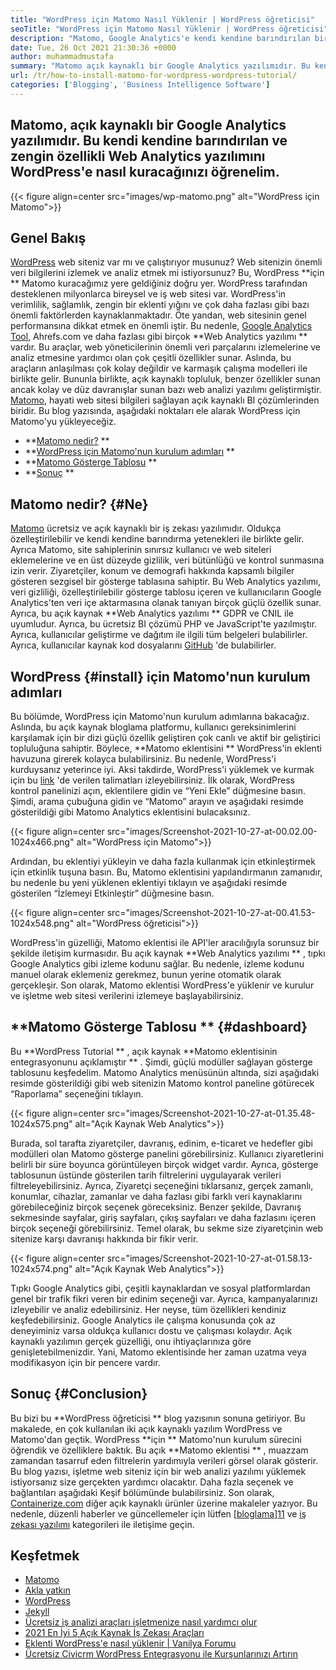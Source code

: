 ```yaml
---
title: "WordPress için Matomo Nasıl Yüklenir | WordPress öğreticisi" 
seoTitle: "WordPress için Matomo Nasıl Yüklenir | WordPress öğreticisi" 
description: "Matomo, Google Analytics'e kendi kendine barındırılan bir açık kaynaklı alternatiftir. Bu zengin özellikli Web Analytics yazılımını WordPress'e nasıl kuracağınızı öğrenelim." 
date: Tue, 26 Oct 2021 21:30:36 +0000
author: muhammadmustafa
summary: "Matomo açık kaynaklı bir Google Analytics yazılımıdır. Bu kendi kendine barındırılan ve zengin özellikli Web Analytics yazılımını WordPress'e nasıl kuracağınızı öğrenelim." 
url: /tr/how-to-install-matomo-for-wordpress-wordpress-tutorial/
categories: ['Blogging', 'Business Intelligence Software']
---
```


## Matomo, açık kaynaklı bir Google Analytics yazılımıdır. Bu kendi kendine barındırılan ve zengin özellikli Web Analytics yazılımını WordPress'e nasıl kuracağınızı öğrenelim.

{{< figure align=center src="images/wp-matomo.png" alt="WordPress için Matomo">}}


## Genel Bakış
[WordPress][1] web siteniz var mı ve çalıştırıyor musunuz? Web sitenizin önemli veri bilgilerini izlemek ve analiz etmek mi istiyorsunuz? Bu, WordPress  **için **  Matomo kuracağımız yere geldiğiniz doğru yer. WordPress tarafından desteklenen milyonlarca bireysel ve iş web sitesi var. WordPress'in verimlilik, sağlamlık, zengin bir eklenti yığını ve çok daha fazlası gibi bazı önemli faktörlerden kaynaklanmaktadır. Öte yandan, web sitesinin genel performansına dikkat etmek en önemli iştir. Bu nedenle, [Google Analytics Tool][2], Ahrefs.com ve daha fazlası gibi birçok  **Web Analytics yazılımı **  vardır. Bu araçlar, web yöneticilerinin önemli veri parçalarını izlemelerine ve analiz etmesine yardımcı olan çok çeşitli özellikler sunar. Aslında, bu araçların anlaşılması çok kolay değildir ve karmaşık çalışma modelleri ile birlikte gelir.
Bununla birlikte, açık kaynaklı topluluk, benzer özellikler sunan ancak kolay ve düz davranışlar sunan bazı web analizi yazılımı geliştirmiştir. [Matomo][3], hayati web sitesi bilgileri sağlayan açık kaynaklı BI çözümlerinden biridir. Bu blog yazısında, aşağıdaki noktaları ele alarak WordPress için Matomo'yu yükleyeceğiz.
  * **[Matomo nedir?][4] ** 
  * **[WordPress için Matomo'nun kurulum adımları][5] ** 
  * **[Matomo Gösterge Tablosu][6] ** 
  * **[Sonuç][7] ** 

## Matomo nedir?   {#Ne}
[Matomo][3] ücretsiz ve açık kaynaklı bir iş zekası yazılımıdır. Oldukça özelleştirilebilir ve kendi kendine barındırma yetenekleri ile birlikte gelir. Ayrıca Matomo, site sahiplerinin sınırsız kullanıcı ve web siteleri eklemelerine ve en üst düzeyde gizlilik, veri bütünlüğü ve kontrol sunmasına izin verir. Ziyaretçiler, konum ve demografi hakkında kapsamlı bilgiler gösteren sezgisel bir gösterge tablasına sahiptir. Bu Web Analytics yazılımı, veri gizliliği, özelleştirilebilir gösterge tablosu içeren ve kullanıcıların Google Analytics'ten veri içe aktarmasına olanak tanıyan birçok güçlü özellik sunar. Ayrıca, bu açık kaynak  **Web Analytics yazılımı **  GDPR ve CNIL ile uyumludur. Ayrıca, bu ücretsiz BI çözümü PHP ve JavaScript'te yazılmıştır. Ayrıca, kullanıcılar geliştirme ve dağıtım ile ilgili tüm belgeleri bulabilirler. Ayrıca, kullanıcılar kaynak kod dosyalarını [GitHub][8] 'de bulabilirler.

## WordPress   {#install} için Matomo'nun kurulum adımları
Bu bölümde, WordPress için Matomo'nun kurulum adımlarına bakacağız. Aslında, bu açık kaynak bloglama platformu, kullanıcı gereksinimlerini karşılamak için bir dizi güçlü özellik geliştiren çok canlı ve aktif bir geliştirici topluluğuna sahiptir. Böylece,  **Matomo eklentisini **  WordPress'in eklenti havuzuna girerek kolayca bulabilirsiniz. Bu nedenle, WordPress'i kurduysanız yeterince iyi. Aksi takdirde, WordPress'i yüklemek ve kurmak için bu [link][1] 'de verilen talimatları izleyebilirsiniz. İlk olarak, WordPress kontrol panelinizi açın, eklentilere gidin ve “Yeni Ekle” düğmesine basın.
Şimdi, arama çubuğuna gidin ve “Matomo” arayın ve aşağıdaki resimde gösterildiği gibi Matomo Analytics eklentisini bulacaksınız.

{{< figure align=center src="images/Screenshot-2021-10-27-at-00.02.00-1024x466.png" alt="WordPress için Matomo">}}

Ardından, bu eklentiyi yükleyin ve daha fazla kullanmak için etkinleştirmek için etkinlik tuşuna basın. Bu, Matomo eklentisini yapılandırmanın zamanıdır, bu nedenle bu yeni yüklenen eklentiyi tıklayın ve aşağıdaki resimde gösterilen “İzlemeyi Etkinleştir” düğmesine basın.

{{< figure align=center src="images/Screenshot-2021-10-27-at-00.41.53-1024x548.png" alt="WordPress öğreticisi">}}

WordPress'in güzelliği, Matomo eklentisi ile API'ler aracılığıyla sorunsuz bir şekilde iletişim kurmasıdır. Bu açık kaynak  **Web Analytics yazılımı ** , tıpkı Google Analytics gibi izleme kodunu sağlar. Bu nedenle, izleme kodunu manuel olarak eklemeniz gerekmez, bunun yerine otomatik olarak gerçekleşir. Son olarak, Matomo eklentisi WordPress'e yüklenir ve kurulur ve işletme web sitesi verilerini izlemeye başlayabilirsiniz.

##  **Matomo Gösterge Tablosu **    {#dashboard}
Bu  **WordPress Tutorial ** , açık kaynak  **Matomo eklentisinin entegrasyonunu açıklamıştır ** . Şimdi, güçlü modüller sağlayan gösterge tablosunu keşfedelim. Matomo Analytics menüsünün altında, sizi aşağıdaki resimde gösterildiği gibi web sitenizin Matomo kontrol paneline götürecek “Raporlama” seçeneğini tıklayın.

{{< figure align=center src="images/Screenshot-2021-10-27-at-01.35.48-1024x575.png" alt="Açık Kaynak Web Analytics">}}

Burada, sol tarafta ziyaretçiler, davranış, edinim, e-ticaret ve hedefler gibi modülleri olan Matomo gösterge panelini görebilirsiniz. Kullanıcı ziyaretlerini belirli bir süre boyunca görüntüleyen birçok widget vardır. Ayrıca, gösterge tablosunun üstünde gösterilen tarih filtrelerini uygulayarak verileri filtreleyebilirsiniz. Ayrıca, Ziyaretçi seçeneğini tıklarsanız, gerçek zamanlı, konumlar, cihazlar, zamanlar ve daha fazlası gibi farklı veri kaynaklarını görebileceğiniz birçok seçenek göreceksiniz. Benzer şekilde, Davranış sekmesinde sayfalar, giriş sayfaları, çıkış sayfaları ve daha fazlasını içeren birçok seçeneği görebilirsiniz. Temel olarak, bu sekme size ziyaretçinin web sitenize karşı davranışı hakkında bir fikir verir.

{{< figure align=center src="images/Screenshot-2021-10-27-at-01.58.13-1024x574.png" alt="Açık Kaynak Web Analytics">}}

Tıpkı Google Analytics gibi, çeşitli kaynaklardan ve sosyal platformlardan genel bir trafik fikri veren bir edinim seçeneği var. Ayrıca, kampanyalarınızı izleyebilir ve analiz edebilirsiniz. Her neyse, tüm özellikleri kendiniz keşfedebilirsiniz. Google Analytics ile çalışma konusunda çok az deneyiminiz varsa oldukça kullanıcı dostu ve çalışması kolaydır. Açık kaynaklı yazılımın gerçek güzelliği, onu ihtiyaçlarınıza göre genişletebilmenizdir. Yani, Matomo eklentisinde her zaman uzatma veya modifikasyon için bir pencere vardır.

## Sonuç   {#Conclusion}
Bu bizi bu  **WordPress öğreticisi **  blog yazısının sonuna getiriyor. Bu makalede, en çok kullanılan iki açık kaynaklı yazılım WordPress ve Matomo'dan geçtik. WordPress  **için **  Matomo'nun kurulum sürecini öğrendik ve özelliklere baktık. Bu açık  **Matomo eklentisi ** , muazzam zamandan tasarruf eden filtrelerin yardımıyla verileri görsel olarak gösterir. Bu blog yazısı, işletme web siteniz için bir web analizi yazılımı yüklemek istiyorsanız size gerçekten yardımcı olacaktır. Daha fazla seçenek ve bağlantıları aşağıdaki Keşif bölümünde bulabilirsiniz.
Son olarak, [Containerize.com][9] diğer açık kaynaklı ürünler üzerine makaleler yazıyor. Bu nedenle, düzenli haberler ve güncellemeler için lütfen [[bloglama][10]][11] ve [iş zekası yazılımı][12] kategorileri ile iletişime geçin.

## Keşfetmek
  * [Matomo][3]
  * [Akla yatkın][13]
  * [WordPress][1]
  * [Jekyll][14]
  * [Ücretsiz iş analizi araçları işletmenize nasıl yardımcı olur][15]
  * [2021 En İyi 5 Açık Kaynak İş Zekası Araçları][16]
  * [Eklenti WordPress'e nasıl yüklenir | Vanilya Forumu][17]
  * [Ücretsiz Civicrm WordPress Entegrasyonu ile Kurşunlarınızı Artırın][18]

  
[1]: https://products.containerize.com/blogging/wordpress/
[2]: https://analytics.google.com/analytics/web/
[3]: https://products.containerize.com/business-intelligence/matomo
[4]: #What
[5]: #install
[6]: #dashboard
[7]: #Conclusion
[8]: https://github.com/matomo-org/matomo
[9]: https://www.containerize.com/
[10]: https://products.containerize.com/blogging/
[11]: https://products.containerize.com/healthcare-technologies/
[12]: https://products.containerize.com/business-intelligence/
[13]: https://products.containerize.com/business-intelligence/plausible
[14]: https://products.containerize.com/blogging/jekyll/
[15]: https://blog.containerize.com/2021/03/12/how-free-business-analytics-tools-assist-your-business/
[16]: https://blog.containerize.com/business-intelligence-software/top-5-open-source-business-intelligence-solutions-of-2021/
[17]: https://blog.containerize.com/blogging/how-to-a-install-plugin-in-wordpress-vanilla-forum/
[18]: https://blog.containerize.com/blogging/civicrm-wordpress-integration-wordpress-tutorial/
